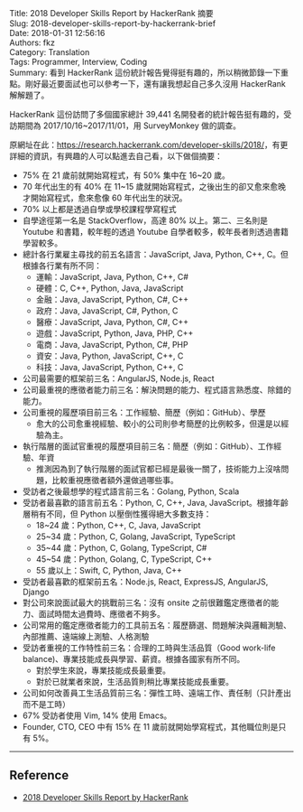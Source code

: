Title: 2018 Developer Skills Report by HackerRank 摘要  
Slug: 2018-developer-skills-report-by-hackerrank-brief  
Date: 2018-01-31 12:56:16  
Authors: fkz  
Category: Translation  
Tags: Programmer, Interview, Coding  
Summary: 看到 HackerRank 這份統計報告覺得挺有趣的，所以稍微節錄一下重點。剛好最近要面試也可以參考一下，還有讓我想起自己多久沒用 HackerRank 解解題了。  
  
  
HackerRank 這份訪問了多個國家總計 39,441 名開發者的統計報告挺有趣的，受訪期間為 2017/10/16~2017/11/01，用 SurveyMonkey 做的調查。  
  
原網址在此：<https://research.hackerrank.com/developer-skills/2018/>，有更詳細的資訊，有興趣的人可以點進去自己看，以下做個摘要：  
  
+ 75% 在 21 歲前就開始寫程式，有 50% 集中在 16~20 歲。  
+ 70 年代出生的有 40% 在 11~15 歲就開始寫程式，之後出生的卻又愈來愈晚才開始寫程式，愈來愈像 60 年代出生的狀況。  
+ 70% 以上都是透過自學或學校課程學寫程式  
+ 自學途徑第一名是 StackOverflow，高達 80% 以上。第二、三名則是 Youtube 和書籍，較年輕的透過 Youtube 自學者較多，較年長者則透過書籍學習較多。  
+ 總計各行業雇主尋找的前五名語言：JavaScript, Java, Python, C++, C。但根據各行業有所不同：  
	+ 運輸：JavaScript, Java, Python, C++, C#  
	+ 硬體：C, C++, Python, Java, JavaScript  
	+ 金融：Java, JavaScript, Python, C#, C++  
	+ 政府：Java, JavaScript, C#, Python, C  
	+ 醫療：JavaScript, Java, Python, C#, C++  
	+ 遊戲：JavaScript, Python, Java, PHP, C++  
	+ 電商：Java, JavaScript, Python, C#, PHP  
	+ 資安：Java, Python, JavaScript, C++, C  
	+ 科技：Java, JavaScript, Python, C++, C  
+ 公司最需要的框架前三名：AngularJS, Node.js, React  
+ 公司最重視的應徵者能力前三名：解決問題的能力、程式語言熟悉度、除錯的能力。  
+ 公司重視的履歷項目前三名：工作經驗、簡歷（例如：GitHub）、學歷  
	+ 愈大的公司愈重視經驗、較小的公司則參考簡歷的比例較多，但還是以經驗為主。  
+ 執行階層的面試官重視的履歷項目前三名：簡歷（例如：GitHub）、工作經驗、年資  
	+ 推測因為到了執行階層的面試官都已經是最後一關了，技術能力上沒啥問題，比較重視應徵者額外還做過哪些事。  
+ 受訪者之後最想學的程式語言前三名：Golang, Python, Scala  
+ 受訪者最喜歡的語言前五名：Python, C, C++, Java, JavaScript。根據年齡層稍有不同，但 Python 以壓倒性獲得絕大多數支持：  
	+ 18~24 歲：Python, C++, C, Java, JavaScript  
	+ 25~34 歲：Python, C, Golang, JavaScript, TypeScript  
	+ 35~44 歲：Python, C, Golang, TypeScript, C#  
	+ 45~54 歲：Python, Golang, C, TypeScript, C++  
	+ 55 歲以上：Swift, C, Python, Java, C++  
+ 受訪者最喜歡的框架前五名：Node.js, React, ExpressJS, AngularJS, Django  
+ 對公司來說面試最大的挑戰前三名：沒有 onsite 之前很難鑑定應徵者的能力、面試時間太過費時、應徵者不夠多。  
+ 公司常用的鑑定應徵者能力的工具前五名：履歷篩選、問題解決與邏輯測驗、內部推薦、遠端線上測驗、人格測驗  
+ 受訪者重視的工作特性前三名：合理的工時與生活品質（Good work-life balance)、專業技能成長與學習、薪資。根據各國家有所不同。  
	+ 對於學生來說，專業技能成長最重要。  
	+ 對於已就業者來說，生活品質則稍比專業技能成長重要。  
+ 公司如何改善員工生活品質前三名：彈性工時、遠端工作、責任制（只計產出而不是工時）  
+ 67% 受訪者使用 Vim, 14% 使用 Emacs。  
+ Founder, CTO, CEO 中有 15% 在 11 歲前就開始學寫程式，其他職位則是只有 5%。  
  
----  
  
## Reference  
  
+ [2018 Developer Skills Report by HackerRank](https://research.hackerrank.com/developer-skills/2018/)  
